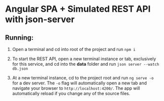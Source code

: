 # Angular SPA + Simulated REST API with json-server

## Running:

1. Open a terminal and cd into root of the project and run `npm i`

2. To start the REST API, open a new terminal instance or tab, exclusively for this service, and cd into the **data** folder and run `json server --watch db.json`

3. At a new terminal instance, cd to the project root and run `ng serve -o` for a dev server. The `-o` flag will automatically open a new tab and navigate your browser to `http://localhost:4200/`. The app will automatically reload if you change any of the source files.
